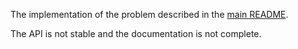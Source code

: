 The implementation of the problem described in the [main README].

The API is not stable and the documentation is not complete.

[main README]: https://github.com/taeruh/mbqc_scheduling
